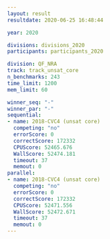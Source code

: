 ```yaml
---
layout: result
resultdate: 2020-06-25 16:48:44

year: 2020

divisions: divisions_2020
participants: participants_2020

division: QF_NRA
track: track_unsat_core
n_benchmarks: 243
time_limit: 1200
mem_limit: 60

winner_seq: "-"
winner_par: "-"
sequential:
- name: 2018-CVC4 (unsat core)
  competing: "no"
  errorScore: 0
  correctScore: 172332
  CPUScore: 52465.676
  WallScore: 52474.181
  timeout: 37
  memout: 0
parallel:
- name: 2018-CVC4 (unsat core)
  competing: "no"
  errorScore: 0
  correctScore: 172332
  CPUScore: 52471.556
  WallScore: 52472.671
  timeout: 37
  memout: 0
---
```

